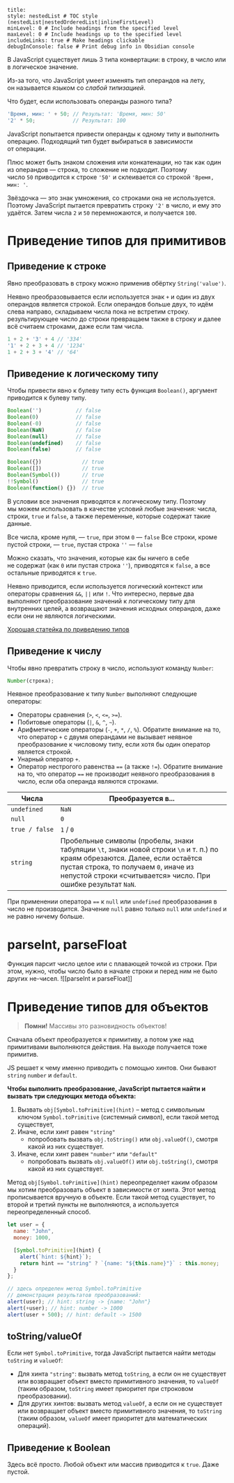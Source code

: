 ```table-of-contents
title: 
style: nestedList # TOC style (nestedList|nestedOrderedList|inlineFirstLevel)
minLevel: 0 # Include headings from the specified level
maxLevel: 0 # Include headings up to the specified level
includeLinks: true # Make headings clickable
debugInConsole: false # Print debug info in Obsidian console
```
В JavaScript существует лишь 3 типа конвертации: в строку, в число или в логическое значение.

Из-за того, что JavaScript умеет изменять тип операндов на лету, он называется языком со _слабой типизацией_.

Что будет, если использовать операнды разного типа?
```js
'Время, мин: ' + 50; // Результат: 'Время, мин: 50'
'2' * 50;            // Результат: 100
```

JavaScript попытается привести операнды к одному типу и выполнить операцию. Подходящий тип будет выбираться в зависимости от операции.

Плюс может быть знаком сложения или конкатенации, но так как один из операндов — строка, то сложение не подходит. Поэтому число `50` приводится к строке `'50'` и склеивается со строкой `'Время, мин: '`.

Звёздочка — это знак умножения, со строками она не используется. Поэтому JavaScript пытается превратить строку `'2'` в число, и ему это удаётся. Затем числа `2` и `50` перемножаются, и получается `100`.
# Приведение типов для примитивов
## Приведение к строке
Явно преобразовать в строку можно применив обёртку `String('value')`.

Неявно преобразовывается если используется знак `+` и один из двух операндов является строкой. Если операндов больше двух, то идём слева направо, складываем числа пока не встретим строку. результирующее число до строки превращаем также в строку и далее всё считаем строками, даже если там числа.

```js
1 + 2 + '3' + 4 // '334'
'1' + 2 + 3 + 4 // '1234'
1 + 2 + 3 + '4' // '64'
```

## Приведение к логическому типу

Чтобы привести явно к булеву типу есть функция `Boolean()`, аргумент приводится к булеву типу.
```js
Boolean('')           // false
Boolean(0)            // false     
Boolean(-0)           // false
Boolean(NaN)          // false
Boolean(null)         // false
Boolean(undefined)    // false
Boolean(false)        // false
```

```js
Boolean({})             // true
Boolean([])             // true
Boolean(Symbol())       // true
!!Symbol()              // true
Boolean(function() {})  // true
```

В условии все значения приводятся к логическому типу. Поэтому мы можем использовать в качестве условий любые значения: числа, строки, `true` и `false`, а также переменные, которые содержат такие данные.

Все числа, кроме нуля, — `true`, при этом `0` — `false`
Все строки, кроме пустой строки, — `true`, пустая строка `''` — `false`

Можно сказать, что значения, которые как бы ничего в себе не содержат (как `0` или пустая строка `''`), приводятся к `false`, а все остальные приводятся к `true`.

Неявно приводится, если используется логический контекст или операторы сравнения `&&`, `||` или `!`. Что интересно, первые два выполняют преобразование значений к логическому типу для внутренних целей, а возвращают значения исходных операндов, даже если они не являются логическими.

[Хорошая статейка по приведению типов](https://doka.guide/js/typecasting)

## Приведение к числу
Чтобы явно превратить строку в число, используют команду `Number`:
```js
Number(строка);
```

Неявное преобразование к типу `Number` выполняют следующие операторы:
- Операторы сравнения (`>`, `<`, `<=`, `>=`).  
- Побитовые операторы (`|`, `&`, `^`, `~`).  
- Арифметические операторы (`-`, `+`, `*`, `/`, `%`). Обратите внимание на то, что оператор `+` с двумя операндами не вызывает неявное преобразование к числовому типу, если хотя бы один оператор является строкой.  
- Унарный оператор `+`.  
- Оператор нестрогого равенства `==` (а также `!=`). Обратите внимание на то, что оператор `==` не производит неявного преобразования в число, если оба операнда являются строками.

| Числа          | Преобразуется в...                                                                                                                                                                                                                      |
| -------------- | --------------------------------------------------------------------------------------------------------------------------------------------------------------------------------------------------------------------------------------- |
| `undefined`    | `NaN`                                                                                                                                                                                                                                   |
| `null`         | `0`                                                                                                                                                                                                                                     |
| `true / false` | `1` / `0`                                                                                                                                                                                                                               |
| `string`       | Пробельные символы (пробелы, знаки табуляции `\t`, знаки новой строки `\n` и т. п.) по краям обрезаются. Далее, если остаётся пустая строка, то получаем `0`, иначе из непустой строки «считывается» число. При ошибке результат `NaN`. |
При применении оператора `==` к `null` или `undefined` преобразования в число не производится. Значение `null` равно только `null` или `undefined` и не равно ничему больше.
# parseInt, parseFloat
Функция парсит число целое или с плавающей точкой из строки. При этом, нужно, чтобы число было в начале строки и перед ним не было других не-чисел.
![[parseInt и parseFloat]]

# Приведение типов для объектов

> **Помни!** Массивы это разновидность объектов!

Сначала объект преобразуется к примитиву, а потом уже над примитивами выполняются действия. На выходе получается тоже примитив.

JS решает к чему именно приводить с помощью хинтов. Они бывают `string` `number` и `default`. 

**Чтобы выполнить преобразование, JavaScript пытается найти и вызвать три следующих метода объекта:**

1. Вызвать `obj[Symbol.toPrimitive](hint)` – метод с символьным ключом `Symbol.toPrimitive` (системный символ), если такой метод существует,
2. Иначе, если хинт равен `"string"`
    - попробовать вызвать `obj.toString()` или `obj.valueOf()`, смотря какой из них существует.
3. Иначе, если хинт равен `"number"` или `"default"`
    - попробовать вызвать `obj.valueOf()` или `obj.toString()`, смотря какой из них существует.

Метод `obj[Symbol.toPrimitive](hint)` переопределяет каким образом мы хотим преобразовать объект в зависимости от хинта. Этот метод прописывается вручную в объекте. Если такой метод существует, то второй и третий пункты не выполняются, а используется переопределенный способ.

```javascript
let user = {
  name: "John",
  money: 1000,

  [Symbol.toPrimitive](hint) {
    alert(`hint: ${hint}`);
    return hint == "string" ? `{name: "${this.name}"}` : this.money;
  }
};

// здесь определен метод Symbol.toPrimitive
// демонстрация результатов преобразований:
alert(user); // hint: string -> {name: "John"}
alert(+user); // hint: number -> 1000
alert(user + 500); // hint: default -> 1500
```

## toString/valueOf

Если нет `Symbol.toPrimitive`, тогда JavaScript пытается найти методы `toString` и `valueOf`:

- Для хинта `"string"`: вызвать метод `toString`, а если он не существует или возвращает объект вместо примитивного значения, то `valueOf` (таким образом, `toString` имеет приоритет при строковом преобразовании).
- Для других хинтов: вызвать метод `valueOf`, а если он не существует или возвращает объект вместо примитивного значения, то `toString` (таким образом, `valueOf` имеет приоритет для математических операций).

## Приведение к Boolean
Здесь всё просто. Любой объект или массив приводится к `true`. Даже пустой. 
